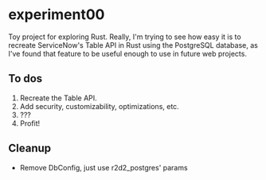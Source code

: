 # experiment00

Toy project for exploring Rust. Really, I'm trying to see how easy it is to recreate ServiceNow's Table API in Rust using the PostgreSQL database, as I've found that feature to be useful enough to use in future web projects.

## To dos

1. Recreate the Table API.
1. Add security, customizability, optimizations, etc.
1. ???
1. Profit!

## Cleanup

* Remove DbConfig, just use r2d2_postgres' params
